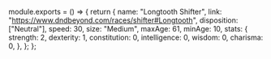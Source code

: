 module.exports = () => {
	return {
		name: "Longtooth Shifter",
		link: "https://www.dndbeyond.com/races/shifter#Longtooth",
		disposition: ["Neutral"],
		speed: 30,
		size: "Medium",
		maxAge: 61,
		minAge: 10,
		stats: {
			strength: 2,
			dexterity: 1,
			constitution: 0,
			intelligence: 0,
			wisdom: 0,
			charisma: 0,
		},
	};
};
